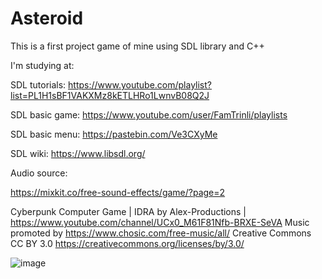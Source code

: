 # Asteroid
This is a first project game of mine using SDL library and C++

I'm studying at:

SDL tutorials: https://www.youtube.com/playlist?list=PL1H1sBF1VAKXMz8kETLHRo1LwnvB08Q2J

SDL basic game: https://www.youtube.com/user/FamTrinli/playlists

SDL basic menu: https://pastebin.com/Ve3CXyMe

SDL wiki: https://www.libsdl.org/

Audio source:

https://mixkit.co/free-sound-effects/game/?page=2

Cyberpunk Computer Game | IDRA by Alex-Productions | https://www.youtube.com/channel/UCx0_M61F81Nfb-BRXE-SeVA Music promoted by https://www.chosic.com/free-music/all/ Creative Commons CC BY 3.0 https://creativecommons.org/licenses/by/3.0/


![image](https://user-images.githubusercontent.com/97506616/182751421-2eb3b163-b8b7-49e2-9afb-0e6a2068c39b.png)
